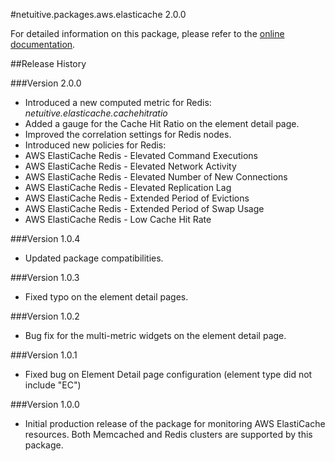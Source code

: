 #netuitive.packages.aws.elasticache 2.0.0

For detailed information on this package, please refer to the [online documentation](https://help.app.netuitive.com/Content/Misc/Datasources/AWS/new_aws_datasource.htm).

##Release History

###Version 2.0.0

* Introduced a new computed metric for Redis: _netuitive.elasticache.cachehitratio_
* Added a gauge for the Cache Hit Ratio on the element detail page.
* Improved the correlation settings for Redis nodes.
* Introduced new policies for Redis:
 * AWS ElastiCache Redis - Elevated Command Executions
 * AWS ElastiCache Redis - Elevated Network Activity
 * AWS ElastiCache Redis - Elevated Number of New Connections
 * AWS ElastiCache Redis - Elevated Replication Lag
 * AWS ElastiCache Redis - Extended Period of Evictions
 * AWS ElastiCache Redis - Extended Period of Swap Usage
 * AWS ElastiCache Redis - Low Cache Hit Rate

###Version 1.0.4

* Updated package compatibilities.

###Version 1.0.3

* Fixed typo on the element detail pages.

###Version 1.0.2

* Bug fix for the multi-metric widgets on the element detail page.

###Version 1.0.1

* Fixed bug on Element Detail page configuration (element type did not include "EC")

###Version 1.0.0

* Initial production release of the package for monitoring AWS ElastiCache resources.  Both Memcached and Redis clusters are supported by this package.